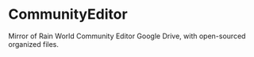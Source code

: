 # CommunityEditor
Mirror of Rain World Community Editor Google Drive, with open-sourced organized files.
